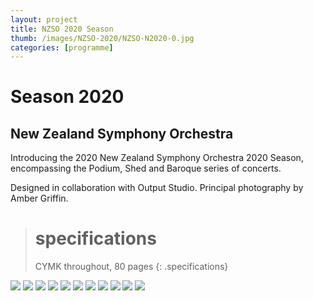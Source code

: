 ```yaml
---
layout: project
title: NZSO 2020 Season
thumb: /images/NZSO-2020/NZSO-N2020-0.jpg
categories: [programme]
---
```


# Season 2020

## New Zealand Symphony Orchestra

Introducing the 2020 New Zealand Symphony Orchestra 2020 Season, encompassing the Podium, Shed and Baroque series of concerts.   

Designed in collaboration with Output Studio. Principal photography by Amber Griffin.

> # specifications
> CYMK throughout, 80 pages
{: .specifications}

![](/images/NZSO-2020/NZSO-N2020-1.jpg)
![](/images/NZSO-2020/NZSO-N2020-2.jpg)
![](/images/NZSO-2020/NZSO-N2020-3.jpg)
![](/images/NZSO-2020/NZSO-N2020-4.jpg)
![](/images/NZSO-2020/NZSO-N2020-5.jpg)
![](/images/NZSO-2020/NZSO-N2020-6.jpg)
![](/images/NZSO-2020/NZSO-N2020-7.jpg)
![](/images/NZSO-2020/NZSO-N2020-8.jpg)
![](/images/NZSO-2020/NZSO-N2020-9.jpg)
![](/images/NZSO-2020/NZSO-N2020-10.jpg)
![](/images/NZSO-2020/NZSO-N2020-11.jpg)
